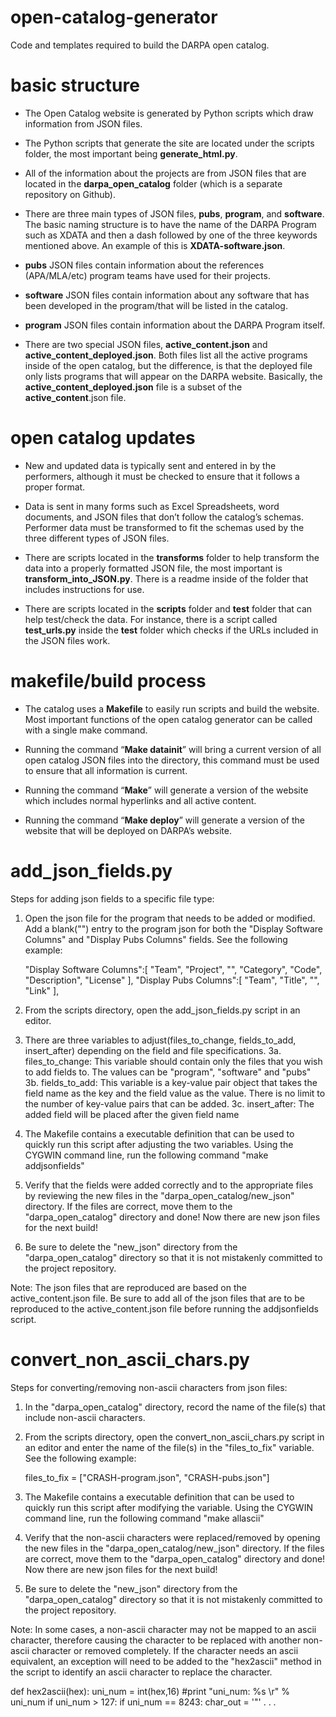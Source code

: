 open-catalog-generator
======================

Code and templates required to build the DARPA open catalog.

basic structure
=========================

- The Open Catalog website is generated by Python scripts which draw information from JSON files.

- The Python scripts that generate the site are located under the scripts folder, the most important being **generate_html.py**.

- All of the information about the projects are from JSON files that are located in the **darpa\_open\_catalog** folder (which is a separate repository on Github).

- There are three main types of JSON files, **pubs**, **program**, and **software**. The basic naming structure is to have the name of the DARPA Program such as XDATA and then a dash followed by one of the three keywords mentioned above. An example of this is **XDATA-software.json**.

- **pubs** JSON files contain information about the references (APA/MLA/etc) program teams have used for their projects.

- **software** JSON files contain information about any software that has been developed in the program/that will be listed in the catalog.

- **program** JSON files contain information about the DARPA Program itself.

- There are two special JSON files, **active\_content.json** and **active\_content\_deployed.json**. Both files list all the active programs inside of the open catalog, but the difference, is that the deployed file only lists programs that will appear on the DARPA website. Basically, the **active\_content\_deployed.json** file is a subset of the **active\_content**.json file.

open catalog updates
=========================

- New and updated data is typically sent and entered in by the performers, although it must be checked to ensure that it follows a proper format.

- Data is sent in many forms such as Excel Spreadsheets, word documents, and JSON files that don’t follow the catalog’s schemas. Performer data must be transformed to fit the schemas used by the three different types of JSON files.

- There are scripts located in the **transforms** folder to help transform the data into a properly formatted JSON file, the most important is **transform\_into\_JSON.py**. There is a readme inside of the folder that includes instructions for use.

- There are scripts located in the **scripts** folder and **test** folder that can help test/check the data. For instance, there is a script called **test_urls.py** inside the **test** folder which checks if the URLs included in the JSON files work.

makefile/build process
=========================

- The catalog uses a **Makefile** to easily run scripts and build the website. Most important functions of the open catalog generator can be called with a single make command.

- Running the command “**Make datainit**” will bring a current version of all open catalog JSON files into the directory, this command must be used to ensure that all information is current.

- Running the command “**Make**” will generate a version of the website which includes normal hyperlinks and all active content.

- Running the command “**Make deploy**” will generate a version of the website that will be deployed on DARPA’s website.

add_json_fields.py
=========================
Steps for adding json fields to a specific file type:

1. Open the json file for the program that needs to be added or modified. Add a blank("") entry to the program json for both the "Display Software Columns" and "Display Pubs Columns" fields. See the following example:

    "Display Software Columns":[
        "Team",
        "Project",
		"",
        "Category",
        "Code",
        "Description",
        "License"
    ],
    "Display Pubs Columns":[
        "Team",
        "Title",
		"",
        "Link"
    ],

2. From the scripts directory, open the add_json_fields.py script in an editor. 

3. There are three variables to adjust(files_to_change, fields_to_add, insert_after) depending on the field and file specifications.
  3a. files_to_change: This variable should contain only the files that you wish to add fields to. The values can be "program", "software" and "pubs"
  3b. fields_to_add: This variable is a key-value pair object that takes the field name as the key and the field value as the value. There is no limit to the number of key-value pairs that can be added.
  3c. insert_after: The added field will be placed after the given field name
 
4. The Makefile contains a executable definition that can be used to quickly run this script after adjusting the two variables. Using the CYGWIN command line, run the following command "make addjsonfields"

5. Verify that the fields were added correctly and to the appropriate files by reviewing the new files in the "darpa_open_catalog/new_json" directory. If the files are correct, move them to the "darpa_open_catalog" directory and done! Now there are new json files for the next build!

6. Be sure to delete the "new_json" directory from the "darpa_open_catalog" directory so that it is not mistakenly committed to the project repository. 

Note: The json files that are reproduced are based on the active_content.json file. Be sure to add all of the json files that are to be reproduced to the active_content.json file before running the addjsonfields script.


convert_non_ascii_chars.py
=========================
Steps for converting/removing non-ascii characters from json files:

1. In the "darpa_open_catalog" directory, record the name of the file(s) that include non-ascii characters. 

2. From the scripts directory, open the convert_non_ascii_chars.py script in an editor and enter the name of the file(s) in the "files_to_fix" variable. See the following example:

   files_to_fix = ["CRASH-program.json", "CRASH-pubs.json"]
 
3. The Makefile contains a executable definition that can be used to quickly run this script after modifying the variable. Using the CYGWIN command line, run the following command "make allascii"

4. Verify that the non-ascii characters were replaced/removed by opening the new files in the "darpa_open_catalog/new_json" directory. If the files are correct, move them to the "darpa_open_catalog" directory and done! Now there are new json files for the next build!

5. Be sure to delete the "new_json" directory from the "darpa_open_catalog" directory so that it is not mistakenly committed to the project repository. 

Note: In some cases, a non-ascii character may not be mapped to an ascii character, therefore causing the character to be replaced with another non-ascii character or removed completely. If the character needs an ascii equivalent, an exception will need to be added to the "hex2ascii" method in the script to identify an ascii character to replace the character.

  def hex2ascii(hex):
    uni_num = int(hex,16)
    #print "uni_num: %s \r" % uni_num 
    if uni_num > 127:
      if uni_num == 8243:
        char_out = '"'
		.
		.
		.
